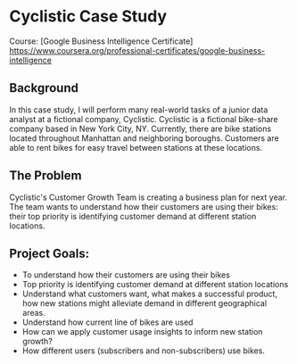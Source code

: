 # Cyclistic Case Study

Course: [Google Business Intelligence Certificate] <https://www.coursera.org/professional-certificates/google-business-intelligence>

## Background

In this case study, I will perform many real-world tasks of a junior data analyst at a fictional company, Cyclistic. Cyclistic is a fictional bike-share company based in New York City, NY. Currently, there are bike stations located throughout Manhattan and neighboring boroughs. Customers are able to rent bikes for easy travel between stations at these locations.

## The Problem

Cyclistic's Customer Growth Team is creating a business plan for next year. The team wants to understand how their customers are using their bikes: their top priority is identifying customer demand at different station locations.

## Project Goals:

- To understand how their customers are using their bikes
- Top priority is identifying customer demand at different station locations
- Understand what customers want, what makes a successful product, how new stations might alleviate demand in different geographical areas.
- Understand how current line of bikes are used
- How can we apply customer usage insights to inform new station growth?
- How different users (subscribers and non-subscribers) use bikes.
